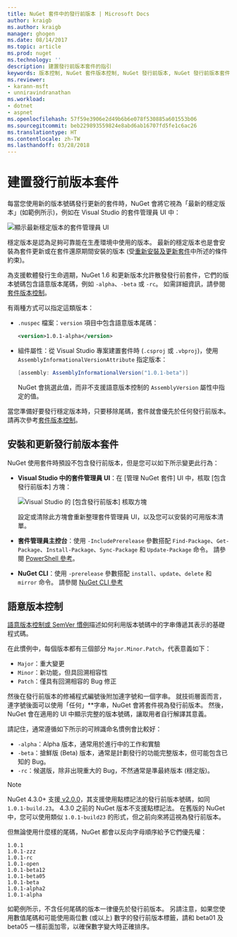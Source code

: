 ```yaml
---
title: NuGet 套件中的發行前版本 | Microsoft Docs
author: kraigb
ms.author: kraigb
manager: ghogen
ms.date: 08/14/2017
ms.topic: article
ms.prod: nuget
ms.technology: ''
description: 建置發行前版本套件的指引
keywords: 版本控制, NuGet 套件版本控制, NuGet 發行前版本, NuGet 發行前版本套件, 預覽套件版本, RC 套件版本, 搶鮮版 (Beta) 套件版本, NuGet 語意版本控制
ms.reviewer:
- karann-msft
- unniravindranathan
ms.workload:
- dotnet
- aspnet
ms.openlocfilehash: 57f59e3906e2d49b6b6e078f530885a601553b06
ms.sourcegitcommit: beb229893559824e8abd6ab16707fd5fe1c6ac26
ms.translationtype: HT
ms.contentlocale: zh-TW
ms.lasthandoff: 03/28/2018
---
```

# <a name="building-pre-release-packages"></a>建置發行前版本套件

每當您使用新的版本號碼發行更新的套件時，NuGet 會將它視為「最新的穩定版本」(如範例所示)，例如在 Visual Studio 的套件管理員 UI 中：

![顯示最新穩定版本的套件管理員 UI](media/Prerelease_01-LatestStable.png)

穩定版本是認為足夠可靠能在生產環境中使用的版本。 最新的穩定版本也是會安裝為套件更新或在套件還原期間安裝的版本 (受[重新安裝及更新套件](../consume-packages/reinstalling-and-updating-packages.md)中所述的條件約束)。

為支援軟體發行生命週期，NuGet 1.6 和更新版本允許散發發行前套件，它們的版本號碼包含語意版本尾碼，例如 `-alpha`、`-beta` 或 `-rc`。 如需詳細資訊，請參閱[套件版本控制](../reference/package-versioning.md#pre-release-versions)。

有兩種方式可以指定這類版本：

- `.nuspec` 檔案：`version` 項目中包含語意版本尾碼：

    ```xml
    <version>1.0.1-alpha</version>
    ```

- 組件屬性：從 Visual Studio 專案建置套件時 (`.csproj` 或 `.vbproj`)，使用 `AssemblyInformationalVersionAttribute` 指定版本：

    ```cs
    [assembly: AssemblyInformationalVersion("1.0.1-beta")]
    ```

    NuGet 會挑選此值，而非不支援語意版本控制的 `AssemblyVersion` 屬性中指定的值。

當您準備好要發行穩定版本時，只要移除尾碼，套件就會優先於任何發行前版本。 請再次參考[套件版本控制](../reference/package-versioning.md#pre-release-versions)。

## <a name="installing-and-updating-pre-release-packages"></a>安裝和更新發行前版本套件

NuGet 使用套件時預設不包含發行前版本，但是您可以如下所示變更此行為：

- **Visual Studio 中的套件管理員 UI**：在 [管理 NuGet 套件] UI 中，核取 [包含發行前版本] 方塊：

    ![Visual Studio 的 [包含發行前版本] 核取方塊](media/Prerelease_02-CheckPrerelease.png)

    設定或清除此方塊會重新整理套件管理員 UI，以及您可以安裝的可用版本清單。

- **套件管理員主控台**：使用 `-IncludePrerelease` 參數搭配 `Find-Package`、`Get-Package`、`Install-Package`、`Sync-Package` 和 `Update-Package` 命令。 請參閱 [PowerShell 參考](../tools/powershell-reference.md)。

- **NuGet CLI**：使用 `-prerelease` 參數搭配 `install`、`update`、`delete` 和 `mirror` 命令。 請參閱 [NuGet CLI 參考](../tools/nuget-exe-cli-reference.md)

## <a name="semantic-versioning"></a>語意版本控制

[語意版本控制或 SemVer 慣例](http://semver.org/spec/v1.0.0.html)描述如何利用版本號碼中的字串傳遞其表示的基礎程式碼。

在此慣例中，每個版本都有三個部分 `Major.Minor.Patch`，代表意義如下：

- `Major`：重大變更
- `Minor`：新功能，但具回溯相容性
- `Patch`：僅具有回溯相容的 Bug 修正

然後在發行前版本的修補程式編號後附加連字號和一個字串。 就技術層面而言，連字號後面可以使用「任何」**字串，NuGet 會將套件視為發行前版本。 然後，NuGet 會在適用的 UI 中顯示完整的版本號碼，讓取用者自行解譯其意義。

請記住，通常遵循如下所示的可辨識命名慣例會比較好：

- `-alpha`：Alpha 版本，通常用於進行中的工作和實驗
- `-beta`：搶鮮版 (Beta) 版本，通常是計劃發行的功能完整版本，但可能包含已知的 Bug。
- `-rc`：候選版，除非出現重大的 Bug，不然通常是準最終版本 (穩定版)。

> [!Note]
> NuGet 4.3.0+ 支援[ v2.0.0](http://semver.org/spec/v2.0.0.html)，其支援使用點標記法的發行前版本號碼，如同 `1.0.1-build.23`。 4.3.0 之前的 NuGet 版本不支援點標記法。 在舊版的 NuGet 中，您可以使用類似 `1.0.1-build23` 的形式，但之前向來將這視為發行前版本。

但無論使用什麼樣的尾碼，NuGet 都會以反向字母順序給予它們優先權：

    1.0.1
    1.0.1-zzz
    1.0.1-rc
    1.0.1-open
    1.0.1-beta12
    1.0.1-beta05
    1.0.1-beta
    1.0.1-alpha2
    1.0.1-alpha

如範例所示，不含任何尾碼的版本一律優先於發行前版本。 另請注意，如果您使用數值尾碼和可能使用兩位數 (或以上) 數字的發行前版本標籤，請和 beta01 及 beta05 一樣前面加零，以確保數字變大時正確排序。
